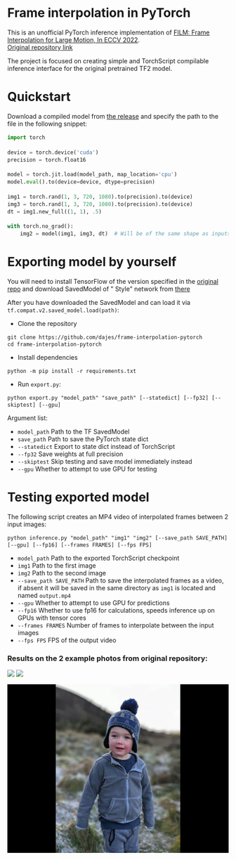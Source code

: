 # Frame interpolation in PyTorch

This is an unofficial PyTorch inference implementation
of [FILM: Frame Interpolation for Large Motion, In ECCV 2022](https://film-net.github.io/).\
[Original repository link](https://github.com/google-research/frame-interpolation)

The project is focused on creating simple and TorchScript compilable inference interface for the original pretrained TF2
model.

# Quickstart

Download a compiled model from [the release](https://github.com/dajes/frame-interpolation-pytorch/releases/tag/v1.0.0)
and specify the path to the file in the following snippet:

```python
import torch

device = torch.device('cuda')
precision = torch.float16

model = torch.jit.load(model_path, map_location='cpu')
model.eval().to(device=device, dtype=precision)

img1 = torch.rand(1, 3, 720, 1080).to(precision).to(device)
img3 = torch.rand(1, 3, 720, 1080).to(precision).to(device)
dt = img1.new_full((1, 1), .5)

with torch.no_grad():
    img2 = model(img1, img3, dt)  # Will be of the same shape as inputs (1, 3, 720, 1080)

```

# Exporting model by yourself

You will need to install TensorFlow of the version specified in
the [original repo](https://github.com/google-research/frame-interpolation#installation) and download SavedModel of "
Style" network from [there](https://github.com/google-research/frame-interpolation#pre-trained-models)

After you have downloaded the SavedModel and can load it via ```tf.compat.v2.saved_model.load(path)```:

* Clone the repository

```
git clone https://github.com/dajes/frame-interpolation-pytorch
cd frame-interpolation-pytorch
```

* Install dependencies

``` 
python -m pip install -r requirements.txt
```

* Run ```export.py```:

```
python export.py "model_path" "save_path" [--statedict] [--fp32] [--skiptest] [--gpu]
```

Argument list:

* ```model_path``` Path to the TF SavedModel
* ```save_path``` Path to save the PyTorch state dict
* ```--statedict``` Export to state dict instead of TorchScript
* ```--fp32``` Save weights at full precision
* ```--skiptest``` Skip testing and save model immediately instead
* ```--gpu``` Whether to attempt to use GPU for testing

# Testing exported model
The following script creates an MP4 video of interpolated frames between 2 input images:
```
python inference.py "model_path" "img1" "img2" [--save_path SAVE_PATH] [--gpu] [--fp16] [--frames FRAMES] [--fps FPS]
```
* ```model_path``` Path to the exported TorchScript checkpoint
* ```img1``` Path to the first image
* ```img2``` Path to the second image
* ```--save_path SAVE_PATH``` Path to save the interpolated frames as a video, if absent it will be saved in the same directory as ```img1``` is located and named ```output.mp4```
* ```--gpu``` Whether to attempt to use GPU for predictions
* ```--fp16``` Whether to use fp16 for calculations, speeds inference up on GPUs with tensor cores
* ```--frames FRAMES``` Number of frames to interpolate between the input images
* ```--fps FPS``` FPS of the output video

### Results on the 2 example photos from original repository:
<p float="left">
  <img src="photos/one.png" width="384px" />
  <img src="photos/two.png" width="384px" /> 
</p>
<img src="photos/output.gif" height="384px"/>
